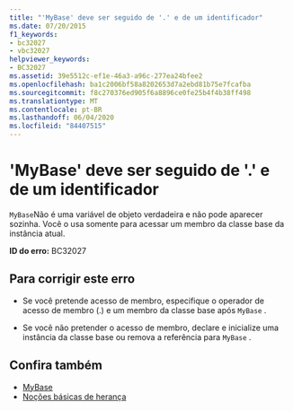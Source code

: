 ```yaml
---
title: "'MyBase' deve ser seguido de '.' e de um identificador"
ms.date: 07/20/2015
f1_keywords:
- bc32027
- vbc32027
helpviewer_keywords:
- BC32027
ms.assetid: 39e5512c-ef1e-46a3-a96c-277ea24bfee2
ms.openlocfilehash: ba1c2006bf58a8202653d7a2ebd81b75e7fcafba
ms.sourcegitcommit: f8c270376ed905f6a8896ce0fe25b4f4b38ff498
ms.translationtype: MT
ms.contentlocale: pt-BR
ms.lasthandoff: 06/04/2020
ms.locfileid: "84407515"
---
```

# <a name="mybase-must-be-followed-by--and-an-identifier"></a>'MyBase' deve ser seguido de '.' e de um identificador
`MyBase`Não é uma variável de objeto verdadeira e não pode aparecer sozinha. Você o usa somente para acessar um membro da classe base da instância atual.  
  
 **ID do erro:** BC32027  
  
## <a name="to-correct-this-error"></a>Para corrigir este erro  
  
- Se você pretende acesso de membro, especifique o operador de acesso de membro (.) e um membro da classe base após `MyBase` .  
  
- Se você não pretender o acesso de membro, declare e inicialize uma instância da classe base ou remova a referência para `MyBase` .  
  
## <a name="see-also"></a>Confira também

- [MyBase](../programming-guide/program-structure/me-my-mybase-and-myclass.md#mybase)
- [Noções básicas de herança](../programming-guide/language-features/objects-and-classes/inheritance-basics.md)
